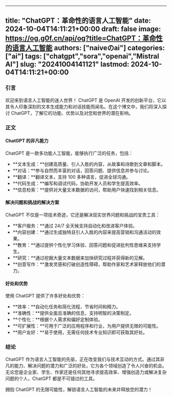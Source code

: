
---
title: "ChatGPT：革命性的语言人工智能"
date: 2024-10-04T14:11:21+00:00
draft: false
image: https://og.g0f.cn/api/og?title=ChatGPT：革命性的语言人工智能
authors: ["naiveのai"]
categories: ["ai"]
tags: ["chatgpt","sora","openai","Mistral AI"]
slug: "20241004141121"
lastmod: 2024-10-04T14:11:21+00:00
---
### 引言

欢迎来到语言人工智能的迷人世界！ ChatGPT 是 OpenAI 开发的创新平台，它以其令人印象深刻的文本生成能力和对话技能而闻名。在这个博文中，我们将深入探讨 ChatGPT，了解它的功能、优势以及对您和世界的潜在影响。

### 正文

#### ChatGPT 的非凡能力

ChatGPT 是一款多功能人工智能，能够执行广泛的任务，包括：

- **文本生成：**创建高质量、引人入胜的内容，从故事和诗歌到文章和脚本。
- **对话：**参与自然而丰富的对话，回答问题、提供信息并参与讨论。
- **翻译：**翻译文本，支持 100 多种语言，促进全球沟通。
- **代码生成：**编写和调试代码，协助开发人员和学生提高效率。
- **信息检索：**提供对大量文本数据的访问，帮助用户快速找到相关信息。

#### 解决问题和挑战的解决方案

ChatGPT 不仅是一项技术奇迹，它还是解决现实世界问题和挑战的宝贵工具：

- **客户服务：**通过 24/7 全天候支持自动化和改进客户体验。
- **内容创建：**通过生成独特且引人入胜的内容来提高营销和沟通活动的效果。
- **教育：**通过提供个性化学习体验、回答问题和促进批判性思维来支持学生。
- **研究：**通过挖掘大量文本数据来加快研究过程并获得新的见解。
- **创意写作：**激发灵感和打破创造性障碍，帮助作家和艺术家释放他们的潜力。

#### 好处和优势

使用 ChatGPT 提供了许多好处和优势：

- **效率：**自动化任务和简化流程，节省时间和精力。
- **准确性：**提供全面且准确的信息，支持明智的决策制定。
- **个性化：**根据个人需求和偏好定制体验。
- **可扩展性：**可用于广泛的应用程序和行业，为用户提供无限的可能性。
- **用户友好：**易于使用，无需任何技术专业知识即可获取其好处。

### 结论

ChatGPT 作为语言人工智能的先驱，正在改变我们与技术互动的方式。通过其非凡的能力、解决问题的潜力和广泛的好处，它为各个领域创造了令人兴奋的机会。无论您是企业家、学生、作家还是任何其他寻求提高效率、增强创造力或解决复杂问题的个人，ChatGPT 都是不可错过的工具。

拥抱 ChatGPT 的无限可能性，解锁语言人工智能的未来并释放您的潜力！